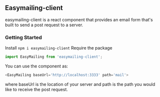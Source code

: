 ## Easymailing-client
easymailing-client is a react component that provides an email form that's built to send a post request to a server.
### Getting Started
Install
`npm i easymailing-client`
Require the package
```javascript
import EasyMailing from 'easymailing-client';
```
You can use the component as:
```javascript
<EasyMailing baseUrl='http://localhost:3333' path='mail'>
```
where baseUrl is the location of your server and path is the path you would like to receive the post request.


